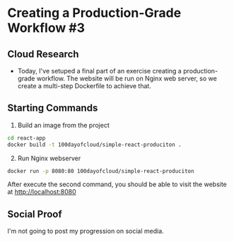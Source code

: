 # Creating a Production-Grade Workflow #3

## Cloud Research
- Today, I've setuped a final part of an exercise creating a production-grade workflow. The website will be run on Nginx web server, so we create a multi-step Dockerfile to achieve that.

## __Starting Commands__
1. Build an image from the project
```sh
cd react-app
docker build -t 100dayofcloud/simple-react-produciton .
```

2. Run Nginx webserver
```sh
docker run -p 8080:80 100dayofcloud/simple-react-produciton
```

After execute the second command, you should be able to visit the website at [http://localhost:8080](http://localhost:8080/)

## Social Proof
I'm not going to post my progression on social media.